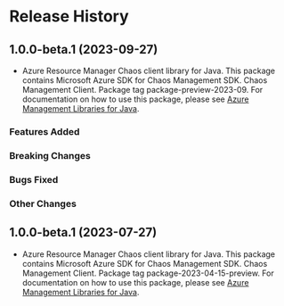 # Release History

## 1.0.0-beta.1 (2023-09-27)

- Azure Resource Manager Chaos client library for Java. This package contains Microsoft Azure SDK for Chaos Management SDK. Chaos Management Client. Package tag package-preview-2023-09. For documentation on how to use this package, please see [Azure Management Libraries for Java](https://aka.ms/azsdk/java/mgmt).

### Features Added

### Breaking Changes

### Bugs Fixed

### Other Changes

## 1.0.0-beta.1 (2023-07-27)

- Azure Resource Manager Chaos client library for Java. This package contains Microsoft Azure SDK for Chaos Management SDK. Chaos Management Client. Package tag package-2023-04-15-preview. For documentation on how to use this package, please see [Azure Management Libraries for Java](https://aka.ms/azsdk/java/mgmt).
